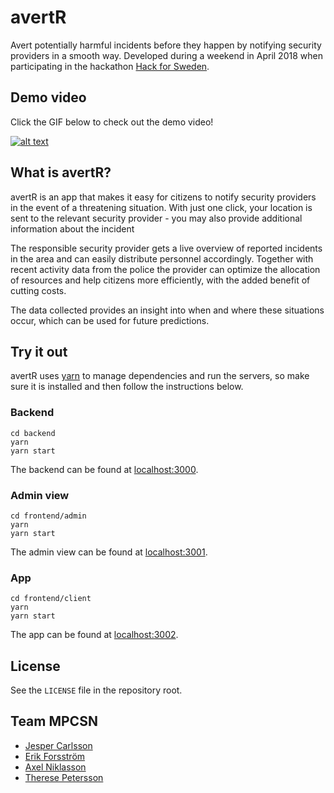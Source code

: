 # avertR
Avert potentially harmful incidents before they happen by notifying security providers in a smooth way. Developed during a weekend in April 2018 when participating in the hackathon [Hack for Sweden](https://hackforsweden.se/).

## Demo video
Click the GIF below to check out the demo video!

[![alt text](https://media.giphy.com/media/RMyRaTQYy6Jnu48cJd/giphy.gif)](https://youtu.be/22iTt0Nb-rA)

## What is avertR?
avertR is an app that makes it easy for citizens to notify security providers in the event of a threatening situation. With just one click, your location is sent to the relevant security provider - you may also provide additional information about the incident

The responsible security provider gets a live overview of reported incidents in the area and can easily distribute personnel accordingly. Together with recent activity data from the police the provider can optimize the allocation of resources and help citizens more efficiently, with the added benefit of cutting costs.

The data collected provides an insight into when and where these situations occur, which can be used for future predictions.

## Try it out
avertR uses [yarn](https://yarnpkg.com) to manage dependencies and run the servers, so make sure it is installed and then follow the instructions below.

### Backend
```
cd backend
yarn
yarn start
```
The backend can be found at [localhost:3000](http://localhost:3000).

### Admin view
```
cd frontend/admin
yarn
yarn start
```
The admin view can be found at [localhost:3001](http://localhost:3001).

### App
```
cd frontend/client
yarn
yarn start
```
The app can be found at [localhost:3002](http://localhost:3002).

## License
See the `LICENSE` file in the repository root.

## Team MPCSN
* [Jesper Carlsson](https://github.com/cjesper)
* [Erik Forsström](https://erikforsstrom.se/)
* [Axel Niklasson](https://axelniklasson.se/)
* [Therese Petersson](https://github.com/TheresePetersson)
